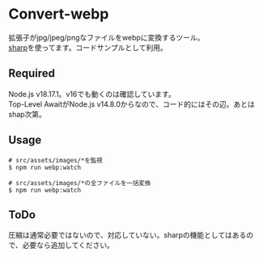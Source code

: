 # Convert-webp

拡張子がjpg/jpeg/pngなファイルをwebpに変換するツール。  
[sharp](https://github.com/lovell/sharp)を使ってます。コードサンプルとして利用。

## Required

Node.js v18.17.1。v16でも動くのは確認しています。  
Top-Level AwaitがNode.js v14.8.0からなので、コード的にはその辺。あとはshap次第。

## Usage

```shell
# src/assets/images/*を監視
$ npm run webp:watch

# src/assets/images/*の全ファイルを一括変換
$ npm run webp:watch
```

## ToDo

圧縮は通常必要ではないので、対応していない。sharpの機能としてはあるので、必要なら追加してください。
